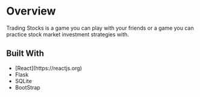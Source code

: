 <h1>Overview</h1>
<p>Trading Stocks is a game you can play with your friends or a game you can practice stock market investment strategies with.</p>




<h2>Built With</h2>
<ul>
  <li>[React](https://reactjs.org)</link></li>
  <li>Flask</li>
  <li>SQLite</li>
  <li>BootStrap</li>
</ul>
